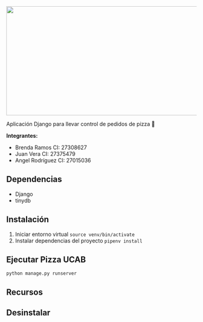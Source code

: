 <image src="./assets/project_logo.png" width="700" height="288" />

Aplicación Django para llevar control de pedidos de pizza 🍕

**Integrantes:**
- Brenda Ramos CI: 27308627
- Juan Vera CI: 27375479
- Angel Rodríguez CI: 27015036

## Dependencias

- Django
- tinydb

## Instalación

1. Iniciar entorno virtual `source venv/bin/activate`
2. Instalar dependencias del proyecto `pipenv install`

## Ejecutar Pizza UCAB

`python manage.py runserver`

## Recursos

<!-- TODO -->

## Desinstalar

<!-- TODO -->